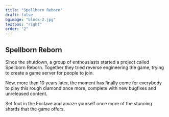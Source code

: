 ```yaml
---
title: "Spellborn Reborn"
draft: false
bgimage: "block-2.jpg"
textpos: "right"
order: "2"
---
```


## Spellborn Reborn
Since the shutdown, a group of enthousiasts started a project called Spellborn Reborn. Together they tried reverse engineering the game, trying to create a game server for people to join.

Now, more than 10 years later, the moment has finally come for everybody to play this rough diamond once more, complete with new bugfixes and unreleased content.

Set foot in the Enclave and amaze yourself once more of the stunning shards that the game offers.